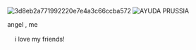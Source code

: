![3d8eb2a771992220e7e4a3c66ccba572](https://github.com/user-attachments/assets/b29320b1-dcfc-4344-95fa-ac9789b40b0c) ![AYUDA PRUSSIA](https://github.com/user-attachments/assets/b28ec0ee-4376-44ae-b490-74bb50da819f)

angel  , me 




 ㅤ󠀠󠀠
 i love  my   friends! 
 
            


 


 

 

